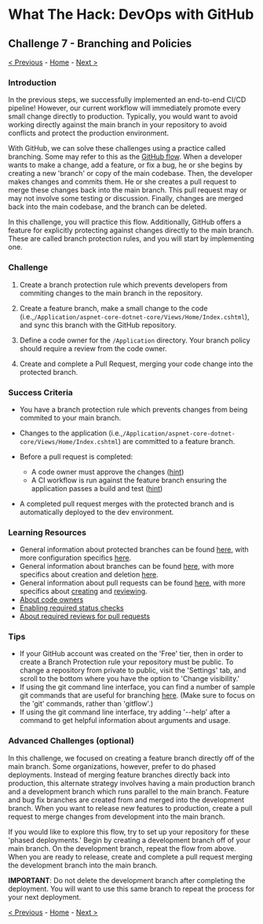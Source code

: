 # What The Hack: DevOps with GitHub

## Challenge 7 - Branching and Policies

[< Previous](challenge06.md) - [Home](../readme.md) - [Next >](challenge08.md)

### Introduction

In the previous steps, we successfully implemented an end-to-end CI/CD pipeline! However, our current workflow will immediately promote every small change directly to production. Typically, you would want to avoid working directly against the main branch in your repository to avoid conflicts and protect the production environment.

With GitHub, we can solve these challenges using a practice called branching. Some may refer to this as the [GitHub flow](https://guides.github.com/introduction/flow/). When a developer wants to make a change, add a feature, or fix a bug, he or she begins by creating a new 'branch' or copy of the main codebase. Then, the developer makes changes and commits them. He or she creates a pull request to merge these changes back into the main branch. This pull request may or may not involve some testing or discussion. Finally, changes are merged back into the main codebase, and the branch can be deleted.

In this challenge, you will practice this flow. Additionally, GitHub offers a feature for explicitly protecting against changes directly to the main branch. These are called branch protection rules, and you will start by implementing one.

### Challenge

1. Create a branch protection rule which prevents developers from commiting changes to the main branch in the repository.

2. Create a feature branch, make a small change to the code (i.e.,`/Application/aspnet-core-dotnet-core/Views/Home/Index.cshtml`), and sync this branch with the GitHub repository.

3. Define a code owner for the `/Application` directory. Your branch policy should require a review from the code owner.

4. Create and complete a Pull Request, merging your code change into the protected branch.

### Success Criteria

- You have a branch protection rule which prevents changes from being commited to your main branch.

- Changes to the application (i.e.,`/Application/aspnet-core-dotnet-core/Views/Home/Index.cshtml`) are committed to a feature branch.

- Before a pull request is completed:
    - A code owner must approve the changes ([hint](https://docs.github.com/en/free-pro-team@latest/github/creating-cloning-and-archiving-repositories/about-code-owners))
    - A CI workflow is run against the feature branch ensuring the application passes a build and test ([hint](https://docs.github.com/en/free-pro-team@latest/github/administering-a-repository/enabling-required-status-checks))

- A completed pull request merges with the protected branch and is automatically deployed to the dev environment.

### Learning Resources

- General information about protected branches can be found [here](https://docs.github.com/en/github/administering-a-repository/about-protected-branches), with more configuration specifics [here](https://docs.github.com/en/github/administering-a-repository/configuring-protected-branches).
- General information about branches can be found [here](https://docs.github.com/en/github/collaborating-with-issues-and-pull-requests/about-branches), with more specifics about creation and deletion [here](https://docs.github.com/en/github/collaborating-with-issues-and-pull-requests/creating-and-deleting-branches-within-your-repository).
- General information about pull requests can be found [here](https://docs.github.com/en/github/collaborating-with-issues-and-pull-requests/about-pull-requests), with more specifics about [creating](https://docs.github.com/en/github/collaborating-with-issues-and-pull-requests/creating-a-pull-request) and [reviewing](https://docs.github.com/en/github/collaborating-with-issues-and-pull-requests/reviewing-changes-in-pull-requests).
- [About code owners](https://docs.github.com/en/free-pro-team@latest/github/creating-cloning-and-archiving-repositories/about-code-owners)
- [Enabling required status checks](https://docs.github.com/en/free-pro-team@latest/github/administering-a-repository/enabling-required-status-checks)
- [About required reviews for pull requests](https://docs.github.com/en/free-pro-team@latest/github/administering-a-repository/about-required-reviews-for-pull-requests)

### Tips

- If your GitHub account was created on the 'Free' tier, then in order to create a Branch Protection rule your repository must be public. To change a repository from private to public, visit the 'Settings' tab, and scroll to the bottom where you have the option to 'Change visibility.'
- If using the git command line interface, you can find a number of sample git commands that are useful for branching [here](https://gist.github.com/JamesMGreene/cdd0ac49f90c987e45ac). (Make sure to focus on the 'git' commands, rather than 'gitflow'.)
- If using the git command line interface, try adding '--help' after a command to get helpful information about arguments and usage.


### Advanced Challenges (optional)

In this challenge, we focused on creating a feature branch directly off of the main branch. Some organizations, however, prefer to do phased deployments. Instead of merging feature branches directly back into production, this alternate strategy involves having a main production branch and a development branch which runs parallel to the main branch. Feature and bug fix branches are created from and merged into the development branch. When you want to release new features to production, create a pull request to merge changes from development into the main branch.

If you would like to explore this flow, try to set up your repository for these 'phased deployments.' Begin by creating a development branch off of your main branch. On the development branch, repeat the flow from above. When you are ready to release, create and complete a pull request merging the development branch into the main branch.

**IMPORTANT**: Do not delete the development branch after completing the deployment. You will want to use this same branch to repeat the process for your next deployment.

[< Previous](challenge06.md) - [Home](../readme.md) - [Next >](challenge08.md)
